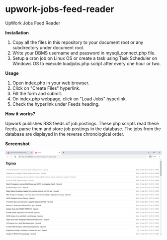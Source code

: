 # upwork-jobs-feed-reader
UpWork Jobs Feed Reader

**Installation**

1. Copy all the files in this repository to your document root or any subdirectory under document root.
2. Write your DBMS username and password in mysqli_connect.php file.
3. Setup a cron job on Linux OS or create a task using Task Scheduler on Windows OS to execute loadjobs.php script after every one hour or two.

**Usage**

1. Open index.php in your web browser.
2. Click on "Create Files" hyperlink.
3. Fill the form and submit.
4. On index.php webpage, click on "Load Jobs" hyperlink.
5. Check the hyperlink under Feeds heading.
    
**How it works?**

Upwork publishes RSS feeds of job postings. These php scripts read these feeds, parse them and store job postings in the database. The jobs from the database are displayed in the reverse chronological order.

**Screenshot**

![Upwork jobs feed reader screenshot](https://raw.githubusercontent.com/muhammadadilakbar/upwork-jobs-feed-reader/main/screenshot.png )
